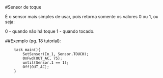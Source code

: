 #Sensor de toque

É o sensor mais simples de usar, pois retorna somente os valores 0 ou 1, ou seja:

0 - quando não há toque
1 - quando tocado.
	
##Exemplo (pg. 18 tutorial):
```
	task main(){
		SetSensor(In_1, Sensor.TOUCH);
		OnFwd(OUT_AC, 75);
		until(Sensor.1 == 1);
		Off(OUT_AC);
	}
```
